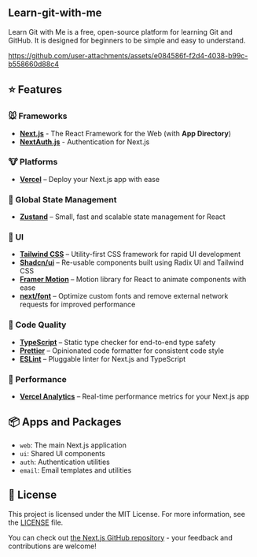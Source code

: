 ## Learn-git-with-me 



Learn Git with Me is a free, open-source platform for learning Git and GitHub. It is designed for beginners to be simple and easy to understand.



https://github.com/user-attachments/assets/e084586f-f2d4-4038-b99c-b558660d88c4

## ⭐ Features

### 🐭 Frameworks

- **[Next.js](https://nextjs.org/)** - The React Framework for the Web (with **App Directory**)
- **[NextAuth.js](https://next-auth.js.org/)** - Authentication for Next.js

### 🐮 Platforms

- **[Vercel](https://vercel.com/)** – Deploy your Next.js app with ease


### 🐲 Global State Management

- **[Zustand](https://zustand.surge.sh/)** – Small, fast and scalable state management for React

### 🐒 UI

- **[Tailwind CSS](https://tailwindcss.com/)** – Utility-first CSS framework for rapid UI development
- **[Shadcn/ui](https://ui.shadcn.com/)** – Re-usable components built using Radix UI and Tailwind CSS
- **[Framer Motion](https://framer.com/motion)** – Motion library for React to animate components with ease
- **[next/font](https://nextjs.org/docs/basic-features/font-optimization)** – Optimize custom fonts and remove external network requests for improved performance

### 🐴 Code Quality

- **[TypeScript](https://www.typescriptlang.org/)** – Static type checker for end-to-end type safety
- **[Prettier](https://prettier.io/)** – Opinionated code formatter for consistent code style
- **[ESLint](https://eslint.org/)** – Pluggable linter for Next.js and TypeScript


### 🐑 Performance

- **[Vercel Analytics](https://vercel.com/analytics)** – Real-time performance metrics for your Next.js app



## 📦 Apps and Packages

- `web`: The main Next.js application
- `ui`: Shared UI components
- `auth`: Authentication utilities
- `email`: Email templates and utilities

## 📜 License

This project is licensed under the MIT License. For more information, see the [LICENSE](./LICENSE) file.

You can check out [the Next.js GitHub repository](https://github.com/vercel/next.js/) - your feedback and contributions are welcome!

